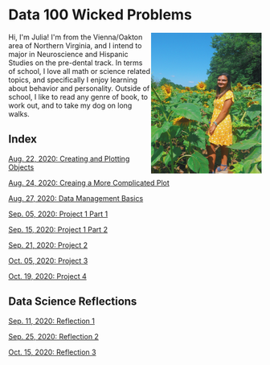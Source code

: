 # Data 100 Wicked Problems

<img align="right" src="E289304E-FA29-4207-9A22-EE124A99EE87.jpeg" width="220" height="280" />

Hi, I'm Julia! I'm from the Vienna/Oakton area of Northern Virginia, and I intend to major in Neuroscience and Hispanic Studies on the pre-dental track. In terms of school, I love all math or science related topics, and specifically I enjoy learning about behavior and personality. Outside of school, I like to read any genre of book, to work out, and to take my dog on long walks. 

## Index
[Aug. 22, 2020: Creating and Plotting Objects](Practice1.md)

[Aug. 24, 2020: Creaing a More Complicated Plot](Practice2.md)

[Aug. 27, 2020: Data Management Basics](data_mgt.md)

[Sep. 05, 2020: Project 1 Part 1](project1pt1.md)

[Sep. 15, 2020: Project 1 Part 2](project1pt2.md)

[Sep. 21, 2020: Project 2](project2.md)

[Oct. 05, 2020: Project 3](project3.md)

[Oct. 19, 2020: Project 4](project4.md)

## Data Science Reflections
[Sep. 11, 2020: Reflection 1](DSreflection1.md)

[Sep. 25, 2020: Reflection 2](DSreflection2.md)

[Oct. 15, 2020: Reflection 3](DSreflection3.md)
